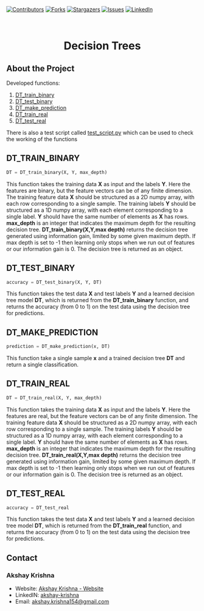 [![Contributors][contributors-shield]][contributors-url]
[![Forks][forks-shield]][forks-url]
[![Stargazers][stars-shield]][stars-url]
[![Issues][issues-shield]][issues-url]
[![LinkedIn][linkedin-shield]][linkedin-url]

<br />
<p align="center">
<h1 align="center">Decision Trees</h1>
</p>


## About the Project
Developed functions:
1. [DT_train_binary](#dt_train_binary)
2. [DT_test_binary](#dt_test_binary)
3. [DT_make_prediction](#dt_make_prediction)
4. [DT_train_real](#dt_train_real)
5. [DT_test_real](#dt_test_real)

There is also a test script called [test_script.py][test_script] which can be used to check the working of the functions


<!-- DT TRAIN BINARY -->
## DT_TRAIN_BINARY

```python
DT = DT_train_binary(X, Y, max_depth)
```

This function takes the training data **X** as input and the labels **Y**. Here the features are binary, but the feature vectors can be of any finite dimension. The training feature data **X** should be structured as a 2D numpy array, with each row corresponding to a single sample. The training labels **Y** should be structured as a 1D numpy array, with each element corresponding to a single label. **Y** should have the same number of elements as **X** has rows. **max_depth** is an integer that indicates the maximum depth for the resulting decision tree.
**DT_train_binary(X,Y,max depth)** returns the decision tree generated using information gain, limited by some given maximum depth. If max depth is set to -1 then learning only stops when we run out of features or our information gain is 0. The decision tree is returned as an object.


<!-- DT TEST BINARY -->
## DT_TEST_BINARY

```python
accuracy = DT_test_binary(X, Y, DT)
```

This function takes the test data **X** and test labels **Y** and a learned decision tree model **DT**, which is returned from the **DT_train_binary** function, and returns the accuracy (from 0 to 1) on the test data using the decision tree for predictions.


<!-- DT MAKE PREDICTION -->
## DT_MAKE_PREDICTION

```python
prediction = DT_make_prediction(x, DT)
```

This function take a single sample **x** and a trained decision tree **DT** and return a single classification.


<!-- DT TRAIN REAL -->
## DT_TRAIN_REAL

```python
DT = DT_train_real(X, Y, max_depth)
```
This function takes the training data **X** as input and the labels **Y**. Here the features are real, but the feature vectors can be of any finite dimension. The training feature data **X** should be structured as a 2D numpy array, with each row corresponding to a single sample. The training labels **Y** should be structured as a 1D numpy array, with each element corresponding to a single label. **Y** should have the same number of elements as **X** has rows. **max_depth** is an integer that indicates the maximum depth for the resulting decision tree.
**DT_train_real(X,Y,max depth)** returns the decision tree generated using information gain, limited by some given maximum depth. If max depth is set to -1 then learning only stops when we run out of features or our information gain is 0. The decision tree is returned as an object.


<!-- DT TEST REAL -->
## DT_TEST_REAL

```python
accuracy = DT_test_real
```
This function takes the test data **X** and test labels **Y** and a learned decision tree model **DT**, which is returned from the **DT_train_real** function, and returns the accuracy (from 0 to 1) on the test data using the decision tree for predictions.


## Contact

### Akshay Krishna

-  Website: [Akshay Krishna - Website](https://about.me/akrishna/)
-  LinkedIN: [akshay-krishna](https://www.linkedin.com/in/akshay-krishna-ak)
-  Email: [akshay.krishna154@gmail.com](mailto:akshay.krishna154@gmail.com)

[contributors-shield]: https://img.shields.io/github/contributors/saberzuko/MachineLearningAlgorithms.svg?style=flat-square
[contributors-url]: https://github.com/saberzuko/MachineLearningAlgorithms/graphs/contributors
[forks-shield]: https://img.shields.io/github/forks/saberzuko/MachineLearningAlgorithms.svg?style=flat-square
[forks-url]: https://github.com/saberzuko/MachineLearningAlgorithms/network/members
[stars-shield]: https://img.shields.io/github/stars/saberzuko/MachineLearningAlgorithms.svg?style=flat-square
[stars-url]: https://github.com/saberzuko/MachineLearningAlgorithms/stargazers
[issues-shield]: https://img.shields.io/github/issues/saberzuko/MachineLearningAlgorithms.svg?style=flat-square
[issues-url]: https://github.com/saberzuko/MachineLearningAlgorithms/issues
[linkedin-shield]: https://img.shields.io/badge/-LinkedIn-black.svg?style=flat-square&logo=linkedin&colorB=555
[linkedin-url]: https://linkedin.com/in/akshay-krishna-ak/
[test_script]: https://github.com/saberzuko/MachineLearningAlgorithms/blob/master/DecisionTrees/test_script.py